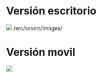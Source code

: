 <h1>Versión escritorio</h1>
<img src="/src/assets/images/desktop.desktop.png">
/src/assets/images/
<h1>Versión movil</h1>
<img src="/src/assets/images/desktop.mobile.png">
